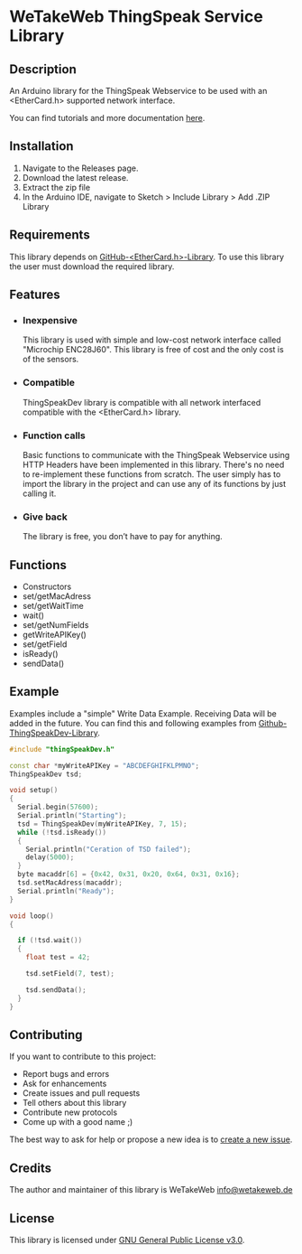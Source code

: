 # WeTakeWeb ThingSpeak Service Library

## Description

An Arduino library for the ThingSpeak Webservice to be used with an <EtherCard.h> supported network interface.

You can find tutorials and more documentation [here](https://arduino.wetakeweb.de/thingspeakdev).

## Installation

1. Navigate to the Releases page.
1. Download the latest release.
1. Extract the zip file
1. In the Arduino IDE, navigate to Sketch > Include Library > Add .ZIP Library

## Requirements

This library depends on [GitHub-<EtherCard.h>-Library](https://github.com/njh/EtherCard). To use this library the user must download the required library.

## Features

- ### Inexpensive

     This library is used with simple and low-cost network interface called "Microchip ENC28J60". This library is free of cost and the only cost is of the sensors.

- ### Compatible

    ThingSpeakDev library is compatible with all network interfaced compatible with the <EtherCard.h> library.

- ### Function calls

    Basic functions to communicate with the ThingSpeak Webservice using HTTP Headers have been implemented in this library. There's no need to re-implement these functions from scratch. The user simply has to import the library in the project and can use any of its functions by just calling it.

- ### Give back

    The library is free, you don’t have to pay for anything.

## Functions

- Constructors
- set/getMacAdress
- set/getWaitTime
- wait()
- set/getNumFields
- getWriteAPIKey()
- set/getField
- isReady()
- sendData()

## Example

Examples include a "simple" Write Data Example. Receiving Data will be added in the future. You can find this and following examples from [Github-ThingSpeakDev-Library](https://github.com/adafruit/DHT-sensor-library/tree/master/examples).

```Cpp
#include "thingSpeakDev.h"

const char *myWriteAPIKey = "ABCDEFGHIFKLPMNO";
ThingSpeakDev tsd;

void setup()
{
  Serial.begin(57600);
  Serial.println("Starting");
  tsd = ThingSpeakDev(myWriteAPIKey, 7, 15);
  while (!tsd.isReady())
  {
    Serial.println("Ceration of TSD failed");
    delay(5000);
  }
  byte macaddr[6] = {0x42, 0x31, 0x20, 0x64, 0x31, 0x16};
  tsd.setMacAdress(macaddr);
  Serial.println("Ready");
}

void loop()
{

  if (!tsd.wait())
  {
    float test = 42;

    tsd.setField(7, test);

    tsd.sendData();
  }
}
```

## Contributing

If you want to contribute to this project:

- Report bugs and errors
- Ask for enhancements
- Create issues and pull requests
- Tell others about this library
- Contribute new protocols
- Come up with a good name ;)

The best way to ask for help or propose a new idea is to [create a new issue](https://github.com/jmonska/thingspeakdev/issues/new).

## Credits

The author and maintainer of this library is WeTakeWeb <info@wetakeweb.de>

## License

This library is licensed under [GNU General Public License v3.0](https://github.com/jmonska/thingspeakdev/blob/master/LICENSE).
